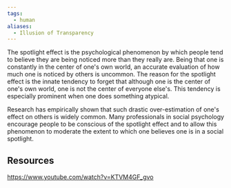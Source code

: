 ```yaml
---
tags:
  - human
aliases:
  - Illusion of Transparency
---
```

The spotlight effect is the psychological phenomenon by which people tend to believe they are being noticed more than they really are. Being that one is constantly in the center of one's own world, an accurate evaluation of how much one is noticed by others is uncommon. The reason for the spotlight effect is the innate tendency to forget that although one is the center of one's own world, one is not the center of everyone else's. This tendency is especially prominent when one does something atypical.

Research has empirically shown that such drastic over-estimation of one's effect on others is widely common. Many professionals in social psychology encourage people to be conscious of the spotlight effect and to allow this phenomenon to moderate the extent to which one believes one is in a social spotlight.

## Resources
https://www.youtube.com/watch?v=KTVM4GF_gvo